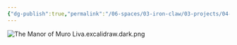 ```yaml
---
{"dg-publish":true,"permalink":"/06-spaces/03-iron-claw/03-projects/04-writing/04-lore/the-manor-of-muro-liva/","title":"The Manor of Muro Liva"}
---
```



![The Manor of Muro Liva.excalidraw.dark.png](/img/user/%7B06%7D%20Spaces/%7B03%7D%20IronClaw/%7B03%7D%20Projects/%7B04%7D%20Writing/%7B07%7D%20Drawings/The%20Manor%20of%20Muro%20Liva.excalidraw.dark.png)

